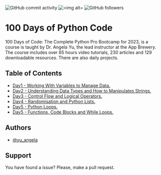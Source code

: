 
<p>
<img alt="GitHub commit activity" src="https://img.shields.io/github/commit-activity/w/LinaYorda/100-Days-Of-Python-Code">
<img alt="<img alt="GitHub repo file count"
src="https://img.shields.io/github/directory-file-count/LinaYorda/100-Days-Of-Python-Code">
<img alt="GitHub followers" src="https://img.shields.io/github/followers/LinaYorda?style=social">
</p>

# 100 Days of Python Code

100 Days of Code: The Complete Python Pro Bootcamp for 2023, is a course is taught by Dr. Angela Yu, the lead instructor at the App Brewery. The course includes over 65 hours video tutorials, 230 articles and 129 downloadable resources. There are also daily projects. 

## Table of Contents
* [Day1 - Working With Variables to Manage Data.](https://github.com/LinaYorda/100-Days-Of-Python-Code/tree/main/Day1)
* [Day2 - Understanding Data Types and How to Manipulates Strings.](https://github.com/LinaYorda/100-Days-Of-Python-Code/tree/main/Day2)
* [Day3 - Control Flow and Logical Operators.](https://github.com/LinaYorda/100-Days-Of-Python-Code/tree/main/Day3)
* [Day4 - Randomisation and Python Lists.](https://github.com/LinaYorda/100-Days-Of-Python-Code/tree/main/Day4)
* [Day5 - Python Loops.](https://github.com/LinaYorda/100-Days-Of-Python-Code/tree/main/Day5)
* [Day5 - Functions, Code Blocks and While Loops.](https://github.com/LinaYorda/100-Days-Of-Python-Code/tree/main/Day6)

## Authors

- [@yu_angela](https://twitter.com/yu_angela)

## Support

You have found a issue? Please, make a pull request. 